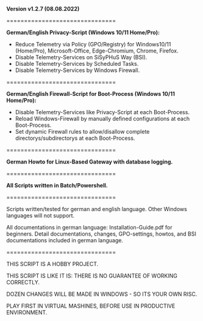 **Version v1.2.7  (08.08.2022)**

===============================

**German/English Privacy-Script (Windows 10/11 Home/Pro):**

* Reduce Telemetry via Policy (GPO/Registry) for Windows10/11 (Home/Pro), Microsoft-Office, Edge-Chromium, Chrome, Firefox.
* Disable Telemetry-Services on SiSyPHuS Way (BSI).
* Disable Telemetry-Services by Scheduled Tasks.
* Disable Telemetry-Services by Windows Firewall.

===============================

**German/English Firewall-Script for Boot-Process (Windows 10/11 Home/Pro):**

* Disable Telemetry-Services like Privacy-Script at each Boot-Process.
* Reload Windows-Firewall by manually defined configurations at each Boot-Process.
* Set dynamic Firewall rules to allow/disallow complete directorys/subdirectorys at each Boot-Process.

===============================

**German Howto for Linux-Based Gateway with database logging.**

===============================

**All Scripts written in Batch/Powershell.**

===============================

Scripts written/tested for german and english language.
Other Windows languages will not support.

All documentations in german language:
Installation-Guide.pdf for beginners.
Detail documentations, changes, GPO-settings, howtos, and BSI documentations included in german language.

===============================

THIS SCRIPT IS A HOBBY PROJECT.

THIS SCRIPT IS LIKE IT IS: THERE IS NO GUARANTEE OF WORKING CORRECTLY.

DOZEN CHANGES WILL BE MADE IN WINDOWS - SO ITS YOUR OWN RISC.

PLAY FIRST IN VIRTUAL MASHINES, BEFORE USE IN PRODUCTIVE ENVIRONMENT.
